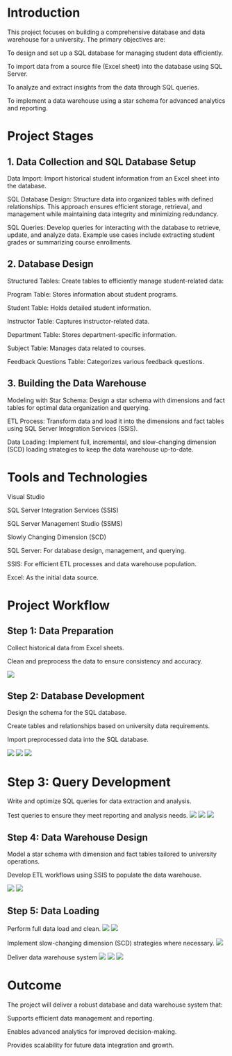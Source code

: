 # Introduction

This project focuses on building a comprehensive database and data warehouse for a university. The primary objectives are:

To design and set up a SQL database for managing student data efficiently.

To import data from a source file (Excel sheet) into the database using SQL Server.

To analyze and extract insights from the data through SQL queries.

To implement a data warehouse using a star schema for advanced analytics and reporting.

# Project Stages

## 1. Data Collection and SQL Database Setup

Data Import: Import historical student information from an Excel sheet into the database.

SQL Database Design: Structure data into organized tables with defined relationships. This approach ensures efficient storage, retrieval, and management while maintaining data integrity and minimizing redundancy.

SQL Queries: Develop queries for interacting with the database to retrieve, update, and analyze data. Example use cases include extracting student grades or summarizing course enrollments.

## 2. Database Design

Structured Tables: Create tables to efficiently manage student-related data:

Program Table: Stores information about student programs.

Student Table: Holds detailed student information.

Instructor Table: Captures instructor-related data.

Department Table: Stores department-specific information.

Subject Table: Manages data related to courses.

Feedback Questions Table: Categorizes various feedback questions.

## 3. Building the Data Warehouse

Modeling with Star Schema: Design a star schema with dimensions and fact tables for optimal data organization and querying.

ETL Process: Transform data and load it into the dimensions and fact tables using SQL Server Integration Services (SSIS).

Data Loading: Implement full, incremental, and slow-changing dimension (SCD) loading strategies to keep the data warehouse up-to-date.

# Tools and Technologies
Visual Studio

SQL Server Integration Services (SSIS)

SQL Server Management Studio (SSMS)

Slowly Changing Dimension (SCD) 

SQL Server: For database design, management, and querying.

SSIS: For efficient ETL processes and data warehouse population.

Excel: As the initial data source.

# Project Workflow
## Step 1: Data Preparation

Collect historical data from Excel sheets.

Clean and preprocess the data to ensure consistency and accuracy.

![](https://github.com/Eman2597/University_Building_Database_and_DWH/blob/main/Buildind_Database/Output_Image/DataSet.png)

## Step 2: Database Development

Design the schema for the SQL database.

Create tables and relationships based on university data requirements.

Import preprocessed data into the SQL database.

![](https://github.com/Eman2597/University_Building_Database_and_DWH/blob/main/Buildind_Database/Output_Image/1.4%20ERD.jpg)
![](https://github.com/Eman2597/University_Building_Database_and_DWH/blob/main/Buildind_Database/Output_Image/ERD.png)
![](https://github.com/Eman2597/University_Building_Database_and_DWH/blob/main/Buildind_Database/Output_Image/Schemas_Tables.png)

# Step 3: Query Development

Write and optimize SQL queries for data extraction and analysis.

Test queries to ensure they meet reporting and analysis needs.
![](https://github.com/Eman2597/University_Building_Database_and_DWH/blob/main/Buildind_Database/Output_Image/output_Load_Student_feedback.png)
![](https://github.com/Eman2597/University_Building_Database_and_DWH/blob/main/Buildind_Database/Output_Image/output_Load_Students_Program.png)
![](https://github.com/Eman2597/University_Building_Database_and_DWH/blob/main/Buildind_Database/Output_Image/output_Load_Student_Grade.png)

## Step 4: Data Warehouse Design

Model a star schema with dimension and fact tables tailored to university operations.

Develop ETL workflows using SSIS to populate the data warehouse.

![](https://github.com/Eman2597/University_Building_Database_and_DWH/blob/main/Building_DWH/Image/Star_Schema.png)
![](https://github.com/Eman2597/University_Building_Database_and_DWH/blob/main/Building_DWH/Image/SSIS_Packages.png)

## Step 5: Data Loading

Perform full data load and clean.
![](https://github.com/Eman2597/University_Building_Database_and_DWH/blob/main/Building_DWH/Image/Load_Facttable_ETL.png)
![](https://github.com/Eman2597/University_Building_Database_and_DWH/blob/main/Building_DWH/Image/Load_Dim_Student_ETL.png)

Implement slow-changing dimension (SCD) strategies where necessary.
![](https://github.com/Eman2597/University_Building_Database_and_DWH/blob/main/Building_DWH/Image/SCD.png)

Deliver data warehouse system
![](https://github.com/Eman2597/University_Building_Database_and_DWH/blob/main/Building_DWH/Image/DWH_FactTable.png)
![](https://github.com/Eman2597/University_Building_Database_and_DWH/blob/main/Building_DWH/Image/Load_Dim_Student_ETL.png)
![](https://github.com/Eman2597/University_Building_Database_and_DWH/blob/main/Building_DWH/Image/DWH_DimInstructor.png)

# Outcome

The project will deliver a robust database and data warehouse system that:

Supports efficient data management and reporting.

Enables advanced analytics for improved decision-making.

Provides scalability for future data integration and growth.
